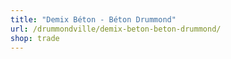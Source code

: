 ```yaml
---
title: "Demix Béton - Béton Drummond"
url: /drummondville/demix-beton-beton-drummond/
shop: trade
---
```

